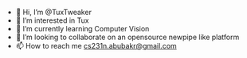 - 👋 Hi, I’m @TuxTweaker
- 👀 I’m interested in Tux
- 🌱 I’m currently learning Computer Vision
- 💞️ I’m looking to collaborate on an opensource newpipe like platform
- 📫 How to reach me cs231n.abubakr@gmail.com

<!---
TuxTweaker/TuxTweaker is a ✨ special ✨ repository because its `README.md` (this file) appears on your GitHub profile.
You can click the Preview link to take a look at your changes.
--->
